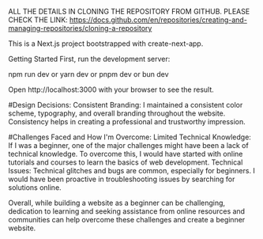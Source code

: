 ALL THE DETAILS IN CLONING THE REPOSITORY FROM GITHUB.
PLEASE CHECK THE LINK:
https://docs.github.com/en/repositories/creating-and-managing-repositories/cloning-a-repository

This is a Next.js project bootstrapped with create-next-app.

Getting Started
First, run the development server:

npm run dev
or
yarn dev 
or
pnpm dev
or
bun dev

Open http://localhost:3000 with your browser to see the result.

#Design Decisions:
Consistent Branding: I maintained a consistent color scheme, typography, and overall branding throughout the website. Consistency helps in creating a professional and trustworthy impression.

#Challenges Faced and How I'm Overcome:
Limited Technical Knowledge: If I was a beginner, one of the major challenges might have been a lack of technical knowledge. To overcome this, I would have started with online tutorials and courses to learn the basics of web development. Technical Issues: Technical glitches and bugs are common, especially for beginners. I would have been proactive in troubleshooting issues by searching for solutions online.

Overall, while building a website as a beginner can be challenging, dedication to learning and seeking assistance from online resources and communities can help overcome these challenges and create a beginner website.
